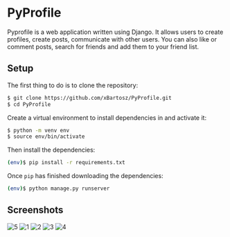 # PyProfile

Pyprofile is a web application written using Django. It allows users to create profiles, create posts, communicate with other users. You can also like or comment posts, search for friends and add them to your friend list.

## Setup
The first thing to do is to clone the repository:

```sh
$ git clone https://github.com/xBartosz/PyProfile.git
$ cd PyProfile
```

Create a virtual environment to install dependencies in and activate it:

```sh
$ python -m venv env
$ source env/bin/activate
```

Then install the dependencies:

```sh
(env)$ pip install -r requirements.txt
```

Once `pip` has finished downloading the dependencies:
```sh
(env)$ python manage.py runserver
```

## Screenshots
![5](https://user-images.githubusercontent.com/99592187/202921752-e1ecb725-f973-4f60-b6a0-0d87bf459004.png)
![1](https://user-images.githubusercontent.com/99592187/202921702-89e2ab1f-28fd-4a27-a587-7cca8cbc079d.png)
![2](https://user-images.githubusercontent.com/99592187/202921703-61fcfb4c-1ce6-4e83-a1ac-46aef6a31579.png)
![3](https://user-images.githubusercontent.com/99592187/202921704-3cf7d101-d558-4c21-8069-cef639293bef.png)
![4](https://user-images.githubusercontent.com/99592187/202921700-b215c0d9-27f5-4d9b-b144-a5364cb3eba7.png)

